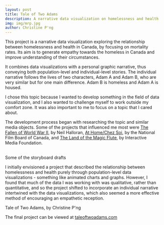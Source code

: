 ```yaml
---
layout: post
title: Tale of Two Adams
description: A narrative data visualization on homelessness and health
img: img/mrp.jpg
author: Christine P'ng
---
```


This project is a narrative data visualization exploring the relationship between homelessness and health in Canada, by focusing on mortality rates. Its aim is to generate empathy towards the homeless in Canada and improve understanding of their circumstances. 

It combines data visualizations with a personal graphic narrative, thus conveying both population-level and individual-level stories. The individual narrative follows the lives of two characters, Adam A and Adam B, who are very similar but for one main difference. Adam B is homeless and Adam A is housed.

I chose this topic because I wanted to develop something in the field of data visualization, and I also wanted to challenge myself to work outside my comfort zone. It was also important to me to focus on a topic that I cared about. 

The development process began with researching the topic and similar media objects. Some of the projects that influenced me most were <a href="fallen.io">The Fallen of World War II</a>, by Neil Halloran, <a href="athome.nfb.ca">At Home/Chez Soi</a>, by the National Film Board of Canada, and <a href="http://landofthemagicflute.com/">The Land of the Magic Flute</a>, by Interactive Media Foundation.

<div class="img_row">
	<img class="col two" src="{{ site.baseurl }}/img/process/mrp-1.jpg" alt="" title="Tale of Two Adams"/>
	<img class="col one" src="{{ site.baseurl }}/img/process/mrp-2.jpg" alt="" title="Tale of Two Adams"/>
</div>
<div class="col three caption">
	Some of the storyboard drafts
</div>

I initially envisioned a project that described the relationship between homelessness and health purely through population-level data visualizations - something like animated charts and graphs. However, I found that much of the data I was working with was qualitative, rather than quantitative, and so the project shifted to incorporate an individual narrative intertwined with the data visualizations, which also seemed a more effective method of encouraging an empathetic reception.

<div class="img_full_row">
	<img class="col three" src="{{ site.baseurl }}/img/final/mrp-screenshot.png" alt="" title="Tale of Two Adams"/>
</div>
<div class="col three caption">
	Tale of Two Adams, by Christine P'ng
</div>

The final project can be viewed at <a href="http://taleoftwoadams.com">taleoftwoadams.com</a>
